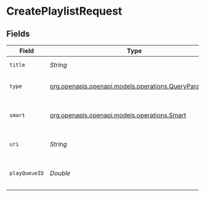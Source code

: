 # CreatePlaylistRequest


## Fields

| Field                                                                                              | Type                                                                                               | Required                                                                                           | Description                                                                                        |
| -------------------------------------------------------------------------------------------------- | -------------------------------------------------------------------------------------------------- | -------------------------------------------------------------------------------------------------- | -------------------------------------------------------------------------------------------------- |
| `title`                                                                                            | *String*                                                                                           | :heavy_check_mark:                                                                                 | name of the playlist                                                                               |
| `type`                                                                                             | [org.openapis.openapi.models.operations.QueryParamType](../../models/operations/QueryParamType.md) | :heavy_check_mark:                                                                                 | type of playlist to create                                                                         |
| `smart`                                                                                            | [org.openapis.openapi.models.operations.Smart](../../models/operations/Smart.md)                   | :heavy_check_mark:                                                                                 | whether the playlist is smart or not                                                               |
| `uri`                                                                                              | *String*                                                                                           | :heavy_check_mark:                                                                                 | the content URI for the playlist                                                                   |
| `playQueueID`                                                                                      | *Double*                                                                                           | :heavy_minus_sign:                                                                                 | the play queue to copy to a playlist                                                               |